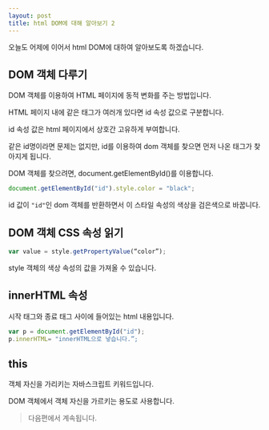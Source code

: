 ```yaml
---
layout: post
title: html DOM에 대해 알아보기 2
---
```


오늘도 어제에 이어서 html DOM에 대하여 알아보도록 하겠습니다.

## DOM 객체 다루기

DOM 객체를 이용하여 HTML 페이지에 동적 변화를 주는 방법입니다.

HTML 페이지 내에 같은 태그가 여러개 있다면 id 속성 값으로 구분합니다.

id 속성 값은 html 페이지에서 상호간 고유하게 부여합니다.

같은 id명이라면 문제는 없지만, id를 이용하여 dom 객체를 찾으면 먼저 나온 태그가 찾아지게 됩니다.

DOM 객체를 찾으려면, document.getElementById()를 이용합니다.

```javascript
document.getElementById("id").style.color = "black";
```

id 값이 ```"id"```인 dom 객체를 반환하면서 이 스타일 속성의 색상을 검은색으로 바꿉니다.

## DOM 객체 CSS 속성 읽기

```javascript
var value = style.getPropertyValue(“color”);
```

style 객체의 색상 속성의 값을 가져올 수 있습니다.

## innerHTML 속성

시작 태그와 종료 태그 사이에 들어있는 html 내용입니다.

```javascript
var p = document.getElementById("id");
p.innerHTML= "innerHTML으로 넣습니다.”;
```

## this

객체 자신을 가리키는 자바스크립트 키워드입니다.

DOM 객체에서 객체 자신을 가르키는 용도로 사용합니다.

> 다음편에서 계속됩니다.